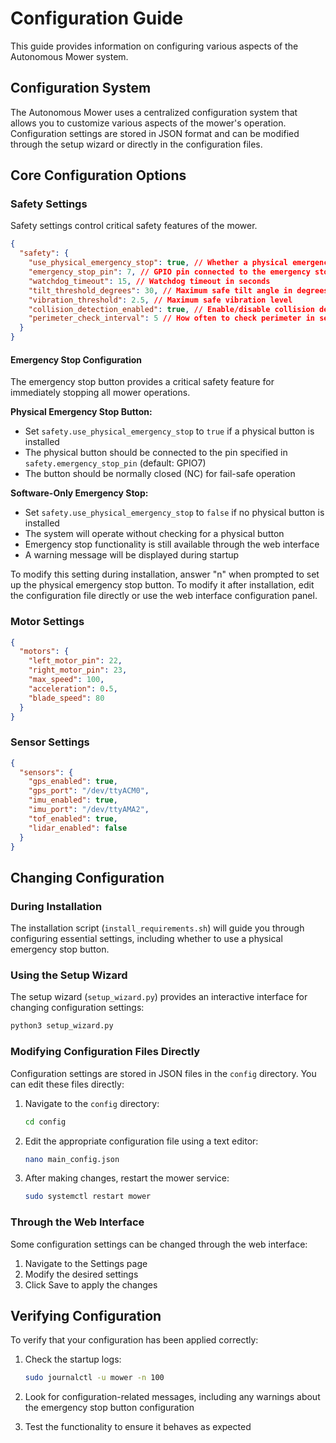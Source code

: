 # Configuration Guide

This guide provides information on configuring various aspects of the Autonomous Mower system.

## Configuration System

The Autonomous Mower uses a centralized configuration system that allows you to customize various aspects of the mower's operation. Configuration settings are stored in JSON format and can be modified through the setup wizard or directly in the configuration files.

## Core Configuration Options

### Safety Settings

Safety settings control critical safety features of the mower.

```json
{
  "safety": {
    "use_physical_emergency_stop": true, // Whether a physical emergency stop button is installed
    "emergency_stop_pin": 7, // GPIO pin connected to the emergency stop button
    "watchdog_timeout": 15, // Watchdog timeout in seconds
    "tilt_threshold_degrees": 30, // Maximum safe tilt angle in degrees
    "vibration_threshold": 2.5, // Maximum safe vibration level
    "collision_detection_enabled": true, // Enable/disable collision detection
    "perimeter_check_interval": 5 // How often to check perimeter in seconds
  }
}
```

#### Emergency Stop Configuration

The emergency stop button provides a critical safety feature for immediately stopping all mower operations.

**Physical Emergency Stop Button:**

- Set `safety.use_physical_emergency_stop` to `true` if a physical button is installed
- The physical button should be connected to the pin specified in `safety.emergency_stop_pin` (default: GPIO7)
- The button should be normally closed (NC) for fail-safe operation

**Software-Only Emergency Stop:**

- Set `safety.use_physical_emergency_stop` to `false` if no physical button is installed
- The system will operate without checking for a physical button
- Emergency stop functionality is still available through the web interface
- A warning message will be displayed during startup

To modify this setting during installation, answer "n" when prompted to set up the physical emergency stop button. To modify it after installation, edit the configuration file directly or use the web interface configuration panel.

### Motor Settings

```json
{
  "motors": {
    "left_motor_pin": 22,
    "right_motor_pin": 23,
    "max_speed": 100,
    "acceleration": 0.5,
    "blade_speed": 80
  }
}
```

### Sensor Settings

```json
{
  "sensors": {
    "gps_enabled": true,
    "gps_port": "/dev/ttyACM0",
    "imu_enabled": true,
    "imu_port": "/dev/ttyAMA2",
    "tof_enabled": true,
    "lidar_enabled": false
  }
}
```

## Changing Configuration

### During Installation

The installation script (`install_requirements.sh`) will guide you through configuring essential settings, including whether to use a physical emergency stop button.

### Using the Setup Wizard

The setup wizard (`setup_wizard.py`) provides an interactive interface for changing configuration settings:

```bash
python3 setup_wizard.py
```

### Modifying Configuration Files Directly

Configuration settings are stored in JSON files in the `config` directory. You can edit these files directly:

1. Navigate to the `config` directory:

   ```bash
   cd config
   ```

2. Edit the appropriate configuration file using a text editor:

   ```bash
   nano main_config.json
   ```

3. After making changes, restart the mower service:
   ```bash
   sudo systemctl restart mower
   ```

### Through the Web Interface

Some configuration settings can be changed through the web interface:

1. Navigate to the Settings page
2. Modify the desired settings
3. Click Save to apply the changes

## Verifying Configuration

To verify that your configuration has been applied correctly:

1. Check the startup logs:

   ```bash
   sudo journalctl -u mower -n 100
   ```

2. Look for configuration-related messages, including any warnings about the emergency stop button configuration

3. Test the functionality to ensure it behaves as expected
